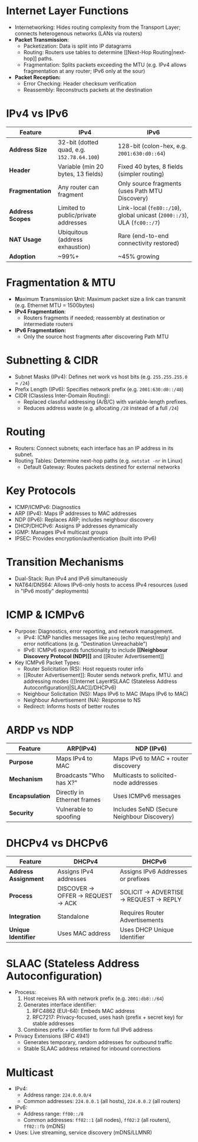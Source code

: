 # Internet Layer Functions
- Internetworking: Hides routing complexity from the Transport Layer; connects heterogenous networks (LANs via routers)
- **Packet Transmission**:
	- Packetization: Data is split into IP datagrams
	- Routing: Routers use tables to determine [[Next-Hop Routing|next-hop]] paths.
	- Fragmentation: Splits packets exceeding the MTU (e.g. IPv4 allows fragmentation at any router; IPv6 only at the sour)
- **Packet Reception:**
	- Error Checking: Header checksum verification
	- Reassembly: Reconstructs packets at the destination

# IPv4 vs IPv6

| Feature            | IPv4                                       | IPv6                                                                    |
| ------------------ | ------------------------------------------ | ----------------------------------------------------------------------- |
| **Address Size**   | 32-bit (dotted quad, e.g. `152.78.64.100`) | 128-bit (colon-hex, e.g. `2001:630:d0::64`)                             |
| **Header**         | Variable (min 20 bytes, 13 fields)         | Fixed 40 bytes, 8 fields (simpler routing)                              |
| **Fragmentation**  | Any router can fragment                    | Only source fragments (uses Path MTU Discovery)                         |
| **Address Scopes** | Limited to public/private addresses        | Link-local (`fe80::/10`), global unicast (`2000::/3`), ULA (`fc00::/7`) |
| **NAT Usage**      | Ubiquitous (address exhaustion)            | Rare (end-to-end connectivity restored)                                 |
| **Adoption**       | ~99%+                                      | ~45% growing                                                            |
# Fragmentation & MTU
- **M**aximum **T**ransmission **U**nit: Maximum packet size a link can transmit (e.g. Ethernet MTU = 1500bytes)
- **IPv4 Fragmentation**:
	- Routers fragments if needed; reassembly at destination or intermediate routers
- **IPv6 Fragmentation:**
	- Only the source host fragments after discovering Path MTU

# Subnetting & CIDR
- Subnet Masks (IPv4): Defines net work vs host bits (e.g. `255.255.255.0` = `/24`)
- Prefix Length (IPv6): Specifies network prefix (e.g. `2001:630:d0::/48`)
- CIDR (Classless Inter-Domain Routing):
	- Replaced classful addressing (A/B/C) with variable-length prefixes.
	- Reduces address waste (e.g. allocating `/28` instead of a full `/24`)

# Routing
- Routers: Connect subnets; each interface has an IP address in its subnet.
- Routing Tables: Determine next-hop paths (e.g. `netstat -nr` in Linux)
	- Default Gateway: Routes packets destined for external networks

# Key Protocols
- ICMP/ICMPv6: Diagnostics
- ARP (IPv4): Maps IP addresses to MAC addresses
- NDP (IPv6): Replaces ARP; includes neighbour discovery
- DHCP/DHCPv6: Assigns IP addresses dynamically
- IGMP: Manages IPv4 multicast groups
- IPSEC: Provides encryption/authentication (built into IPv6)

# Transition Mechanisms
- Dual-Stack: Run IPv4 and IPv6 simultaneously
- NAT64/DNS64: Allows IPv6-only hosts to access IPv4 resources (used in "IPv6 mostly" deployments)  

# ICMP & ICMPv6
- Purpose: Diagnostics, error reporting, and network management.
	- IPv4: ICMP handles messages like `ping` (echo request/reply) and error notifications (e.g. "Destination Unreachable")
	- IPv6: ICMPv6 expands functionality to include **[[Neighbour Discovery Protocol (NDP)]]** and [[Router Advertisement]]
- Key ICMPv6 Packet Types:
	- Router Solicitation (RS): Host requests router info
	- [[Router Advertisement]]: Router sends network prefix, MTU. and addressing modes ([[Internet Layer#SLAAC (Stateless Address Autoconfiguration)|SLAAC]]/DHCPv6)
	- Neighbour Solicitation (NS): Maps IPv6 to MAC (Maps IPv6 to MAC)
	- Neighbour Advertisement (NA): Response to NS
	- Redirect: Informs hosts of better routes

# ARDP vs NDP

| Feature           | ARP(IPv4)                   | NDP (IPv6)                                 |
| ----------------- | --------------------------- | ------------------------------------------ |
| **Purpose**       | Maps IPv4 to MAC            | Maps IPv6 to MAC + router discovery        |
| **Mechanism**     | Broadcasts "Who has X?"     | Multicasts to solicited-node addresses     |
| **Encapsulation** | Directly in Ethernet frames | Uses ICMPv6 messages                       |
| **Security**      | Vulnerable to spoofing      | Includes SeND (Secure Neighbour Discovery) |
# DHCPv4 vs DHCPv6

| Feature                | DHCPv4                                       | DHCPv6                                            |
| ---------------------- | -------------------------------------------- | ------------------------------------------------- |
| **Address Assignment** | Assigns IPv4 addresses                       | Assigns IPv6 Addresses or prefixes                |
| **Process**            | DISCOVER $\to$ OFFER $\to$ REQUEST $\to$ ACK | SOLICIT $\to$ ADVERTISE $\to$ REQUEST $\to$ REPLY |
| **Integration**        | Standalone                                   | Requires Router Advertisements                    |
| **Unique Identifier**  | Uses MAC address                             | Uses DHCP Unique Identifier                       |

# SLAAC (Stateless Address Autoconfiguration)
- Process:
	1. Host receives RA with network prefix (e.g. `2001:db8::/64`)
	2. Generates interface identifier:
		1. RFC4862 (EUI-64): Embeds MAC address
		2. RFC7217: Privacy-focused, uses hash (prefix + secret key) for stable addresses
	3. Combines prefix + identifier to form full IPv6 address
- Privacy Extensions (RFC 4941)
	- Generates temporary, random addresses for outbound traffic
	- Stable SLAAC address retained for inbound connections

# Multicast
- IPv4:
	- Address range: `224.0.0.0/4` 
	- Common addresses: `224.0.0.1` (all hosts), `224.0.0.2` (all routers)
- IPv6:
	- Address range: `ff00::/8`
	- Common addresses: `ff02::1` (all nodes), `ff02:2` (all routers), `ff02::fb` (mDNS)
- Uses: Live streaming, service discovery (mDNS/LLMNR)